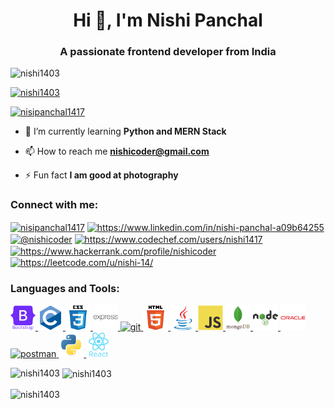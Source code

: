 <h1 align="center">Hi 👋, I'm Nishi Panchal</h1>
<h3 align="center">A passionate frontend developer from India</h3>

<p align="left"> <img src="https://komarev.com/ghpvc/?username=nishi1403&label=Profile%20views&color=0e75b6&style=flat" alt="nishi1403" /> </p>

<p align="left"> <a href="https://github.com/ryo-ma/github-profile-trophy"><img src="https://github-profile-trophy.vercel.app/?username=nishi1403" alt="nishi1403" /></a> </p>

<p align="left"> <a href="https://twitter.com/nisipanchal1417" target="blank"><img src="https://img.shields.io/twitter/follow/nisipanchal1417?logo=twitter&style=for-the-badge" alt="nisipanchal1417" /></a> </p>

- 🌱 I’m currently learning **Python and MERN Stack**

- 📫 How to reach me **nishicoder@gmail.com**

- ⚡ Fun fact **I am good at photography**

<h3 align="left">Connect with me:</h3>
<p align="left">
<a href="https://twitter.com/nisipanchal1417" target="blank"><img align="center" src="https://raw.githubusercontent.com/rahuldkjain/github-profile-readme-generator/master/src/images/icons/Social/twitter.svg" alt="nisipanchal1417" height="30" width="40" /></a>
<a href="https://linkedin.com/in/https://www.linkedin.com/in/nishi-panchal-a09b64255" target="blank"><img align="center" src="https://raw.githubusercontent.com/rahuldkjain/github-profile-readme-generator/master/src/images/icons/Social/linked-in-alt.svg" alt="https://www.linkedin.com/in/nishi-panchal-a09b64255" height="30" width="40" /></a>
<a href="https://medium.com/@nishicoder" target="blank"><img align="center" src="https://raw.githubusercontent.com/rahuldkjain/github-profile-readme-generator/master/src/images/icons/Social/medium.svg" alt="@nishicoder" height="30" width="40" /></a>
<a href="https://www.codechef.com/users/https://www.codechef.com/users/nishi1417" target="blank"><img align="center" src="https://cdn.jsdelivr.net/npm/simple-icons@3.1.0/icons/codechef.svg" alt="https://www.codechef.com/users/nishi1417" height="30" width="40" /></a>
<a href="https://www.hackerrank.com/https://www.hackerrank.com/profile/nishicoder" target="blank"><img align="center" src="https://raw.githubusercontent.com/rahuldkjain/github-profile-readme-generator/master/src/images/icons/Social/hackerrank.svg" alt="https://www.hackerrank.com/profile/nishicoder" height="30" width="40" /></a>
<a href="https://www.leetcode.com/https://leetcode.com/u/nishi-14/" target="blank"><img align="center" src="https://raw.githubusercontent.com/rahuldkjain/github-profile-readme-generator/master/src/images/icons/Social/leet-code.svg" alt="https://leetcode.com/u/nishi-14/" height="30" width="40" /></a>
</p>

<h3 align="left">Languages and Tools:</h3>
<p align="left"> <a href="https://getbootstrap.com" target="_blank" rel="noreferrer"> <img src="https://raw.githubusercontent.com/devicons/devicon/master/icons/bootstrap/bootstrap-plain-wordmark.svg" alt="bootstrap" width="40" height="40"/> </a> <a href="https://www.cprogramming.com/" target="_blank" rel="noreferrer"> <img src="https://raw.githubusercontent.com/devicons/devicon/master/icons/c/c-original.svg" alt="c" width="40" height="40"/> </a> <a href="https://www.w3schools.com/css/" target="_blank" rel="noreferrer"> <img src="https://raw.githubusercontent.com/devicons/devicon/master/icons/css3/css3-original-wordmark.svg" alt="css3" width="40" height="40"/> </a> <a href="https://expressjs.com" target="_blank" rel="noreferrer"> <img src="https://raw.githubusercontent.com/devicons/devicon/master/icons/express/express-original-wordmark.svg" alt="express" width="40" height="40"/> </a> <a href="https://git-scm.com/" target="_blank" rel="noreferrer"> <img src="https://www.vectorlogo.zone/logos/git-scm/git-scm-icon.svg" alt="git" width="40" height="40"/> </a> <a href="https://www.w3.org/html/" target="_blank" rel="noreferrer"> <img src="https://raw.githubusercontent.com/devicons/devicon/master/icons/html5/html5-original-wordmark.svg" alt="html5" width="40" height="40"/> </a> <a href="https://www.java.com" target="_blank" rel="noreferrer"> <img src="https://raw.githubusercontent.com/devicons/devicon/master/icons/java/java-original.svg" alt="java" width="40" height="40"/> </a> <a href="https://developer.mozilla.org/en-US/docs/Web/JavaScript" target="_blank" rel="noreferrer"> <img src="https://raw.githubusercontent.com/devicons/devicon/master/icons/javascript/javascript-original.svg" alt="javascript" width="40" height="40"/> </a> <a href="https://www.mongodb.com/" target="_blank" rel="noreferrer"> <img src="https://raw.githubusercontent.com/devicons/devicon/master/icons/mongodb/mongodb-original-wordmark.svg" alt="mongodb" width="40" height="40"/> </a> <a href="https://nodejs.org" target="_blank" rel="noreferrer"> <img src="https://raw.githubusercontent.com/devicons/devicon/master/icons/nodejs/nodejs-original-wordmark.svg" alt="nodejs" width="40" height="40"/> </a> <a href="https://www.oracle.com/" target="_blank" rel="noreferrer"> <img src="https://raw.githubusercontent.com/devicons/devicon/master/icons/oracle/oracle-original.svg" alt="oracle" width="40" height="40"/> </a> <a href="https://postman.com" target="_blank" rel="noreferrer"> <img src="https://www.vectorlogo.zone/logos/getpostman/getpostman-icon.svg" alt="postman" width="40" height="40"/> </a> <a href="https://www.python.org" target="_blank" rel="noreferrer"> <img src="https://raw.githubusercontent.com/devicons/devicon/master/icons/python/python-original.svg" alt="python" width="40" height="40"/> </a> <a href="https://reactjs.org/" target="_blank" rel="noreferrer"> <img src="https://raw.githubusercontent.com/devicons/devicon/master/icons/react/react-original-wordmark.svg" alt="react" width="40" height="40"/> </a> </p>

<p><img align="left" src="https://github-readme-stats.vercel.app/api/top-langs?username=nishi1403&show_icons=true&locale=en&layout=compact" alt="nishi1403" /></p>

<p>&nbsp;<img align="center" src="https://github-readme-stats.vercel.app/api?username=nishi1403&show_icons=true&locale=en" alt="nishi1403" /></p>

<p><img align="center" src="https://github-readme-streak-stats.herokuapp.com/?user=nishi1403&" alt="nishi1403" /></p>
